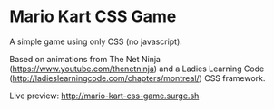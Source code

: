 # Mario Kart CSS Game
A simple game using only CSS (no javascript).

Based on animations from The Net Ninja (https://www.youtube.com/thenetninja) and a Ladies Learning Code (http://ladieslearningcode.com/chapters/montreal/) CSS framework.

Live preview: http://mario-kart-css-game.surge.sh